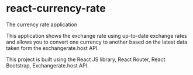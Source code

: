 # react-currency-rate
The currency rate application

This application shows the exchange rate using up-to-date exchange rates and allows you to convert one currency to another based on the latest data taken form the exchangerate.host API. 

This project is built using the React JS library, React Router, React Bootstrap, Exchangerate.host API.
